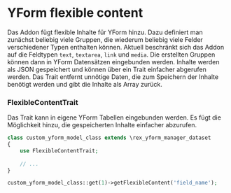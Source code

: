 # YForm flexible content

Das Addon fügt flexible Inhalte für YForm hinzu. 
Dazu definiert man zunächst beliebig viele Gruppen, die wiederum beliebig viele Felder verschiedener Typen enthalten können.
Aktuell beschränkt sich das Addon auf die Feldtypen `text`, `textarea`, `link` und `media`.
Die erstellten Gruppen können dann in YForm Datensätzen eingebunden werden.
Inhalte werden als JSON gespeichert und können über ein Trait einfacher abgerufen werden.
Das Trait entfernt unnötige Daten, die zum Speichern der Inhalte benötigt werden und gibt die Inhalte als Array zurück.

### FlexibleContentTrait

Das Trait kann in eigene YForm Tabellen eingebunden werden. 
Es fügt die Möglichkeit hinzu, die gespeicherten Inhalte einfacher abzurufen.


```php
class custom_yform_model_class extends \rex_yform_manager_dataset
{
    use FlexibleContentTrait;
    
    // ...
}

custom_yform_model_class::get(1)->getFlexibleContent('field_name');
```